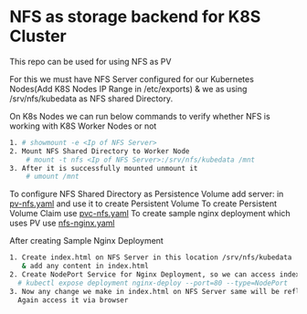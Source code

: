 # NFS as storage backend for K8S Cluster
This repo can be used for using NFS as PV 

For this we must have NFS Server configured for our Kubernetes Nodes(Add K8S Nodes IP Range in /etc/exports) & we as using /srv/nfs/kubedata as NFS shared Directory.

On K8s Nodes we can run below commands to verify whether NFS is working with K8S Worker Nodes or not 
  ```sh
  1. # showmount -e <Ip of NFS Server>
  2. Mount NFS Shared Directory to Worker Node
      # mount -t nfs <Ip of NFS Server>:/srv/nfs/kubedata /mnt  
  3. After it is successfully mounted unmount it 
      # umount /mnt
```

To configure NFS Shared Directory as Persistence Volume add server: <nfs server ip> in [pv-nfs.yaml](https://github.com/hrsikesa/kubernetes/blob/master/nfs/nfs-pv/nfs-pv.yaml) and use it to create Persistent Volume
To create Persistent Volume Claim use [pvc-nfs.yaml](https://github.com/hrsikesa/kubernetes/blob/master/nfs/nfs-pv/nfs-pvc.yaml)
To create sample nginx deployment which uses PV use [nfs-nginx.yaml](https://github.com/hrsikesa/kubernetes/blob/master/nfs/nfs-pv/nfs-nginx.yaml)

After creating Sample Nginx Deployment 
 ```sh
1. Create index.html on NFS Server in this location /srv/nfs/kubedata
    & add any content in index.html 
2. Create NodePort Service for Nginx Deployment, so we can access index.html via Browser.
   # kubectl expose deployment nginx-deploy --port=80 --type=NodePort
3. Now any change we make in index.html on NFS Server same will be reflected in Nginx Pod. 
   Again access it via browser
```


